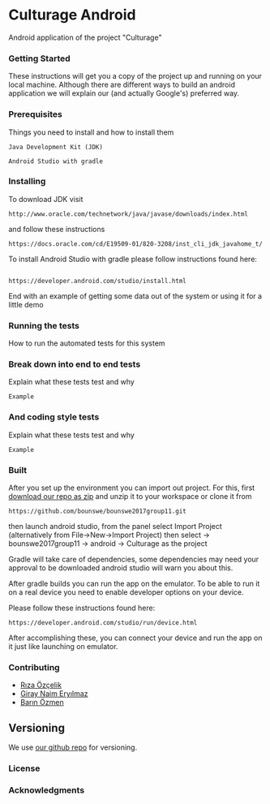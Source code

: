 # Culturage Android

Android application of the project "Culturage"

### Getting Started

These instructions will get you a copy of the project up and running on your local machine.
Although there are different ways to build an android application we will explain our (and actually Google's) preferred way.

### Prerequisites

Things you need to install and how to install them

```
Java Development Kit (JDK)

Android Studio with gradle
```

### Installing

To download JDK visit

```
http://www.oracle.com/technetwork/java/javase/downloads/index.html
```

and follow these instructions

```
https://docs.oracle.com/cd/E19509-01/820-3208/inst_cli_jdk_javahome_t/
```

To install Android Studio with gradle please follow instructions found here:

```

https://developer.android.com/studio/install.html

```


End with an example of getting some data out of the system or using it for a little demo

### Running the tests

How to run the automated tests for this system

### Break down into end to end tests

Explain what these tests test and why

```
Example
```

### And coding style tests

Explain what these tests test and why

```
Example
```


### Built


After you set up the environment you can import out project. For this, first [download our repo as zip](https://github.com/bounswe/bounswe2017group11/archive/master.zip)
and unzip it to your workspace or clone it from
```
https://github.com/bounswe/bounswe2017group11.git
```

then launch android studio, from the panel select Import Project (alternatively from File->New->Import Project)
then select <workspace> -> bounswe2017group11 -> android -> Culturage as the project

Gradle will take care of dependencies, some dependencies may need your approval to be downloaded android studio will warn you about this.

After gradle builds you can run the app on the emulator.
To be able to run it on a real device you need to enable developer options on your device.

Please follow these instructions found here:

```
https://developer.android.com/studio/run/device.html
```

After accomplishing these, you can connect your device and run the app on it just like launching on emulator.

### Contributing

* [Rıza Özçelik](https://github.com/bounswe/bounswe2017group11/wiki/Rıza-Özçelik)
* [Giray Naim Eryılmaz](https://github.com/bounswe/bounswe2017group11/wiki/Giray-Naim-Eryılmaz)
* [Barın Özmen](https://github.com/bounswe/bounswe2017group11/wiki/Bar%C4%B1n-%C3%96zmen)

## Versioning

We use [our github repo](https://github.com/bounswe/bounswe2017group11) for versioning.

### License


### Acknowledgments
